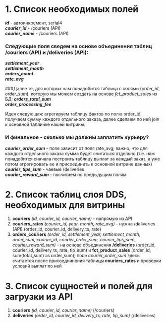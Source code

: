 # 1. Список необходимых полей

***id*** - автоинкремент, serial4  
***courier_id*** - /couriers (API)  
***courier_name*** - /couriers (API)

### Следующие поля сведем на основе объединения таблиц /couriers (API) и /deliveries (API): 
***settlement_year***  
***settlement_month***  
***orders_count***  
***rate_avg***

###Далее те, для которых нам понадобится таблица с полями (*order\_id*, *order\_sum*), которую мы можем создать на основе *fct\_product\_sales* из БД:
***orders\_total\_sum***  
***order\_processing\_fee***

Идея следующая: агрегируем таблицу фактов по полю order_id, получаем сумму каждого отдельного заказа, далее сделаем по ней join к основной табличке нашей витрины.

### И финальное - сколько мы должны заплатить курьеру?

***courier\_order\_sum*** - поле зависит от поля rate\_avg; важно, что для каждого отдельного заказа сумма будет считаться отдельно (т.е. нам понадобится сначала построить таблицу выплат за каждый заказ, а уже потом агрегировать ее и присоединить к основной витрине данных)  
***courier\_tips\_sum*** - чаевые /deliveries  
***courier\_reward\_sum*** - посчитаем по предыдущим полям


# 2. Список таблиц слоя DDS, необходимых для витрины

1. **couriers** *(id, courier\_id, courier\_name)* - напрямую из API
2. **couriers_rates** *(courier\_id, year, month, rate\_avg)*  - нужна /deliveries (API) (order\_id, courier\_id, delivery\_ts, rate)
3. **orders_couriers** *(order\_id, settlement\_year, settlement\_month, order\_sum, courier\_id, courier\_order\_sum, courier\_tips\_sum, courier\_reward\_sum)* - на основе объединения **/deliveries** (order\_id, courier\_id, delivery\_ts, rate, tip_sum) и **fct\_product\_sales** (order\_id, sum(total\_sum) as order\_sum); поле *courier\_order\_sum* здесь считается после присоеднинения таблицы **couriers\_rates** и проверки условий выплат по ней


# 3. Список сущностей и полей для загрузки из API
1. **couriers** *(id, courier\_id, courier\_name)*  (/couriers)
2. **deliveries** *(order\_id, courier\_id, delivery\_ts, rate, tip_sum)* (/deliveries)
